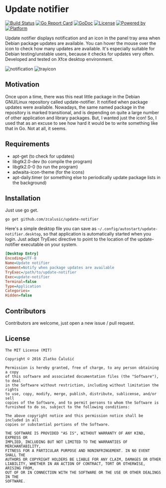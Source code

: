 # Update notifier

[![Build Status](https://travis-ci.org/zcalusic/update-notifier.svg?branch=master)](https://travis-ci.org/zcalusic/update-notifier)
[![Go Report Card](https://goreportcard.com/badge/github.com/zcalusic/update-notifier)](https://goreportcard.com/report/github.com/zcalusic/update-notifier)
[![GoDoc](https://godoc.org/github.com/zcalusic/update-notifier?status.svg)](https://godoc.org/github.com/zcalusic/update-notifier)
[![License](https://img.shields.io/badge/license-MIT-a31f34.svg?maxAge=2592000)](https://github.com/zcalusic/update-notifier/blob/master/LICENSE)
[![Powered by](https://img.shields.io/badge/powered_by-Go-5272b4.svg?maxAge=2592000)](https://golang.org/)
[![Platform](https://img.shields.io/badge/platform-Linux-009bde.svg?maxAge=2592000)](https://www.linuxfoundation.org/)

Update notifier displays notification and an icon in the panel tray area when Debian package updates are available. You
can hover the mouse over the icon to check how many updates are available. It's especially suitable for Debian
testing/unstable users, because it checks for updates very often. Developed and tested on Xfce desktop environment.

![notification](https://cloud.githubusercontent.com/assets/12140851/17998625/ac821782-6b75-11e6-911a-dc0e9f2cffa0.png)
![trayicon](https://cloud.githubusercontent.com/assets/12140851/17998626/ac84dfda-6b75-11e6-8ac7-c06486ff6a37.png)

## Motivation

Once upon a time, there was this neat little package in the Debian GNU/Linux repository called update-notifier. It
notified when package updates were available. Nowadays, the same named package in the repository is marked transitional,
and is depending on quite a large number of other application and library packages. But, I wanted just the icon! So, I
used that as an excuse to see how hard it would be to write something like that in Go. Not at all, it seems.

## Requirements

- apt-get (to check for updates)
- libgtk2.0-dev (to compile the program)
- libgtk2.0-0 (to run the program)
- adwaita-icon-theme (for the icons)
- apt-daily.timer (or something else to periodically update package lists in the background)

## Installation

Just use go get.

```
go get github.com/zcalusic/update-notifier
```

Here's a simple desktop file you can save as ```~/.config/autostart/update-notifier.desktop```, so that application is
automatically started when you login. Just adapt TryExec directive to point to the location of the update-notifier
executable on your system.

```ini
[Desktop Entry]
Encoding=UTF-8
Name=Update notifier
Comment=Notify when package updates are available
TryExec=/path/to/update-notifier
Exec=update-notifier
Terminal=false
Type=Application
Categories=
Hidden=false
```

## Contributors

Contributors are welcome, just open a new issue / pull request.

## License

```
The MIT License (MIT)

Copyright © 2016 Zlatko Čalušić

Permission is hereby granted, free of charge, to any person obtaining a copy
of this software and associated documentation files (the "Software"), to deal
in the Software without restriction, including without limitation the rights
to use, copy, modify, merge, publish, distribute, sublicense, and/or sell
copies of the Software, and to permit persons to whom the Software is
furnished to do so, subject to the following conditions:

The above copyright notice and this permission notice shall be included in all
copies or substantial portions of the Software.

THE SOFTWARE IS PROVIDED "AS IS", WITHOUT WARRANTY OF ANY KIND, EXPRESS OR
IMPLIED, INCLUDING BUT NOT LIMITED TO THE WARRANTIES OF MERCHANTABILITY,
FITNESS FOR A PARTICULAR PURPOSE AND NONINFRINGEMENT. IN NO EVENT SHALL THE
AUTHORS OR COPYRIGHT HOLDERS BE LIABLE FOR ANY CLAIM, DAMAGES OR OTHER
LIABILITY, WHETHER IN AN ACTION OF CONTRACT, TORT OR OTHERWISE, ARISING FROM,
OUT OF OR IN CONNECTION WITH THE SOFTWARE OR THE USE OR OTHER DEALINGS IN THE
SOFTWARE.
```
